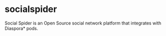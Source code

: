 # socialspider
Social Spider is an Open Source social network platform that integrates with Diaspora* pods.
